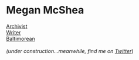 # Megan McShea
[Archivist](https://mysaa.archivists.org/NC__Event?id=a0l0b00000ES7klAAD)<br>
[Writer](https://www.publishinggenius.com/product/steep-in-the-boil/)<br> 
[Baltimorean](https://www.airbnb.com/rooms/508489)<br>
<br>
_(under construction...meanwhile, find me on [Twitter](https://twitter.com/meganmcshea)_)
